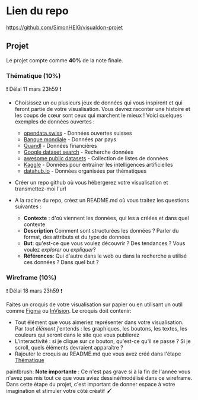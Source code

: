 
# Lien du repo
https://github.com/SimonHEIG/visualdon-projet

## Projet
Le projet compte comme **40%** de la note finale. 

### Thématique (10%)

❗ Délai 11 mars 23h59 ❗
* Choisissez un ou plusieurs jeux de données qui vous inspirent et qui feront partie de votre visualisation. Vous devrez raconter une histoire et les coups de cœur sont ceux qui marchent le mieux ! Voici quelques exemples de données ouvertes :

  * [opendata.swiss](https://opendata.swiss/fr/) - Données ouvertes suisses
  * [Banque mondiale](https://datacatalog.worldbank.org/) - Données par pays
  * [Quandl](https://www.quandl.com/search) - Données financières
  * [Google dataset search](https://toolbox.google.com/datasetsearch) - Recherche données
  * [awesome public datasets](https://github.com/awesomedata/awesome-public-datasets) - Collection de listes de données
  * [Kaggle](https://www.kaggle.com/datasets) - Données pour entraîner les intelligences artificielles
  * [datahub.io](https://datahub.io/collections) - Données organisées par thématiques

    
* Créer un repo github où vous hébergerez votre visualisation et transmettez-moi l'url


* A la racine du repo, créez un README.md où vous traitez les questions suivantes : 
  * **Contexte** : d'où viennent les données, qui les a créées et dans quel contexte 
  * **Description** Comment sont structurées les données ? Parler du format, des attributs et du type de données
  * **But**: qu'est-ce que vous voulez découvrir ? Des tendances ? Vous voulez *explorer* ou *expliquer*?
  * **Références**: Qui d'autre dans le web ou dans la recherche a utilisé ces données ? Dans quel but ?

### Wireframe (10%)

❗ Délai 18 mars 23h59 ❗

Faites un croquis de votre visualisation sur papier ou en utilisant un outil comme [Figma](https://www.figma.com/) ou [InVision](https://www.invisionapp.com/). Le croquis doit contenir: 
* Tout élément que vous aimeriez représenter dans votre visualisation. Par *tout élément* j'entends : les graphiques, les boutons, les textes, les couleurs qui seront dans le site que vous publierez 
* L'interactivité : si je clique sur *ce* bouton, qu'est-ce qu'il se passe ? Si je scroll, quels éléments devraient apparaître ?
* Rajouter le croquis au README.md que vous avez créé dans l'étape [Thématique](###Thématique)


paintbrush: **Note importante** : Ce n'est pas grave si à la fin de l'année vous n'avez pas mis tout ce que vous aviez dessiné/modélisé dans ce wireframe. Dans cette étape du projet, c'est important de donner espace à votre imagination et stimuler votre côté créatif :paintbrush: 


